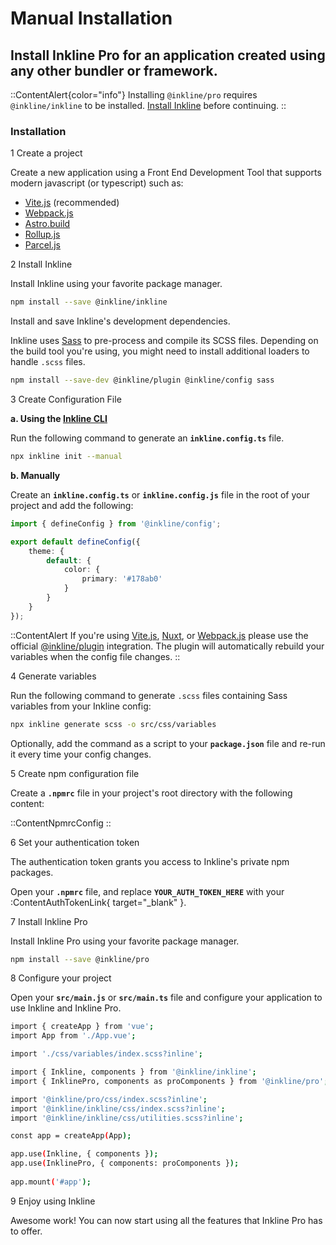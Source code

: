 # Manual Installation
## Install Inkline Pro for an application created using any other bundler or framework.

::ContentAlert{color="info"}
Installing `@inkline/pro` requires `@inkline/inkline` to be installed. [Install Inkline](/docs/installation) before continuing.
::

### Installation

<div class="install-step _margin-top:2">
<div class="install-step-title"><span class="install-step-number">1</span> Create a project</div> 

Create a new application using a Front End Development Tool that supports modern javascript (or typescript) such as:

- <a href="https://vitejs.dev" rel="noopener nofollow">Vite.js</a> (recommended)
- <a href="https://webpack.js.org" rel="noopener nofollow">Webpack.js</a>
- <a href="https://astro.build" rel="noopener nofollow">Astro.build</a>
- <a href="https://rollupjs.org" rel="noopener nofollow">Rollup.js</a>
- <a href="https://parceljs.org" rel="noopener nofollow">Parcel.js</a>

</div>
<div class="install-step">
<div class="install-step-title"><span class="install-step-number">2</span> Install Inkline</div> 

Install Inkline using your favorite package manager.

~~~bash
npm install --save @inkline/inkline
~~~

Install and save Inkline's development dependencies.

Inkline uses [Sass](https://sass-lang.com) to pre-process and compile its SCSS files. Depending on the build tool you're using, you might need to install additional loaders to handle `.scss` files.

~~~bash
npm install --save-dev @inkline/plugin @inkline/config sass
~~~
</div>
<div class="install-step">
<div class="install-step-title"><span class="install-step-number">3</span> Create Configuration File</div>

**a. Using the [Inkline CLI](https://github.com/inkline/cli)**

Run the following command to generate an **`inkline.config.ts`** file.

~~~bash
npx inkline init --manual
~~~

**b. Manually**

Create an **`inkline.config.ts`** or  **`inkline.config.js`** file in the root of your project and add the following:

~~~typescript
import { defineConfig } from '@inkline/config';

export default defineConfig({
    theme: {
        default: {
            color: {
                primary: '#178ab0'
            }
        }
    }
});
~~~

::ContentAlert
If you're using [Vite.js](/app/installation/vite), [Nuxt](/app/installation/nuxt), or [Webpack.js](/app/installation/webpack) please use the official [@inkline/plugin](https://github.com/inkline/plugin) integration. The plugin will automatically rebuild your variables when the config file changes.
::

</div>
<div class="install-step">
<div class="install-step-title"><span class="install-step-number">4</span> Generate variables</div> 

Run the following command to generate `.scss` files containing Sass variables from your Inkline config:

~~~bash
npx inkline generate scss -o src/css/variables
~~~

Optionally, add the command as a script to your **`package.json`** file and re-run it every time your config changes.

</div>
<div class="install-step">
<div class="install-step-title"><span class="install-step-number">5</span> Create npm configuration file</div> 

Create a **`.npmrc`** file in your project's root directory with the following content:

::ContentNpmrcConfig
::

</div>
<div class="install-step">
<div class="install-step-title"><span class="install-step-number">6</span> Set your authentication token</div> 

The authentication token grants you access to Inkline's private npm packages.

Open your **`.npmrc`** file, and replace **`YOUR_AUTH_TOKEN_HERE`** with your :ContentAuthTokenLink{ target="_blank" }.

</div>
<div class="install-step">
<div class="install-step-title"><span class="install-step-number">7</span> Install Inkline Pro</div> 

Install Inkline Pro using your favorite package manager.

~~~bash
npm install --save @inkline/pro
~~~
</div>
<div class="install-step">
<div class="install-step-title"><span class="install-step-number">8</span> Configure your project</div> 

Open your **`src/main.js`** or **`src/main.ts`** file and configure your application to use Inkline and Inkline Pro.

~~~bash
import { createApp } from 'vue';
import App from './App.vue';

import './css/variables/index.scss?inline';

import { Inkline, components } from '@inkline/inkline';
import { InklinePro, components as proComponents } from '@inkline/pro';

import '@inkline/pro/css/index.scss?inline';
import '@inkline/inkline/css/index.scss?inline';
import '@inkline/inkline/css/utilities.scss?inline';

const app = createApp(App);

app.use(Inkline, { components });
app.use(InklinePro, { components: proComponents });
    
app.mount('#app');
~~~
</div>
<div class="install-step">
<div class="install-step-title"><span class="install-step-number">9</span> Enjoy using Inkline</div> 

Awesome work! You can now start using all the features that Inkline Pro has to offer.
</div>
